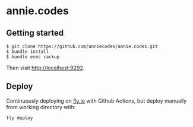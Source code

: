 # annie.codes

## Getting started

```
$ git clone https://github.com/anniecodes/annie.codes.git
$ bundle install
$ bundle exec rackup
```

Then visit [http://localhost:9292](http://localhost:9292).


## Deploy

Continuously deploying on [fly.io](https://fly.io) with Github Actions, but deploy manually from working directory with:

```
fly deploy
```
